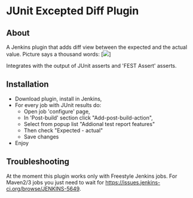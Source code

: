 
JUnit Excepted Diff Plugin
==========

About
-----
A Jenkins plugin that adds diff view between the expected and the actual value.
Picture says a thousand words:
[![][Screenshot]]

Integrates with the output of JUnit asserts and 'FEST Assert' asserts.

Installation
-----
* Download plugin, install in Jenkins,
* For every job with JUnit results do:
  * Open job 'configure' page,
  * In 'Post-build' section click "Add-post-build-action",
  * Select from popup list "Addional test report features"
  * Then check "Expected - actual"
  * Save changes
* Enjoy


Troubleshooting
-----
At the moment this plugin works only with Freestyle Jenkins jobs.
For Maven2/3 jobs you just need to wait for https://issues.jenkins-ci.org/browse/JENKINS-5649.

[Screenshot]: https://sites.google.com/site/usultis/expected-actual.png?attredirects=0&d=1
